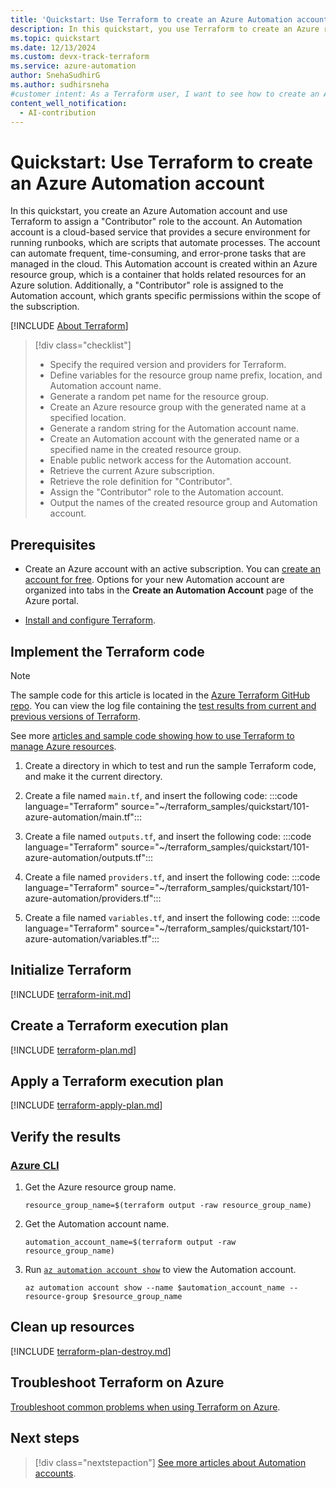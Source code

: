 ```yaml
---
title: 'Quickstart: Use Terraform to create an Azure Automation account'
description: In this quickstart, you use Terraform to create an Azure resource group, an Azure Automation account with a system-assigned identity, and assign a "Contributor" role to the Automation account.
ms.topic: quickstart
ms.date: 12/13/2024
ms.custom: devx-track-terraform
ms.service: azure-automation
author: SnehaSudhirG
ms.author: sudhirsneha
#customer intent: As a Terraform user, I want to see how to create an Azure Automation account with a system-assigned identity and assign a "Contributor" role to the account.
content_well_notification: 
  - AI-contribution
---
```


# Quickstart: Use Terraform to create an Azure Automation account

In this quickstart, you create an Azure Automation account and use Terraform to assign a "Contributor" role to the account. An Automation account is a cloud-based service that provides a secure environment for running runbooks, which are scripts that automate processes. The account can automate frequent, time-consuming, and error-prone tasks that are managed in the cloud. This Automation account is created within an Azure resource group, which is a container that holds related resources for an Azure solution. Additionally, a "Contributor" role is assigned to the Automation account, which grants specific permissions within the scope of the subscription.

[!INCLUDE [About Terraform](~/azure-dev-docs-pr/articles/terraform/includes/abstract.md)]

> [!div class="checklist"]
> * Specify the required version and providers for Terraform.
> * Define variables for the resource group name prefix, location, and Automation account name.
> * Generate a random pet name for the resource group.
> * Create an Azure resource group with the generated name at a specified location.
> * Generate a random string for the Automation account name.
> * Create an Automation account with the generated name or a specified name in the created resource group.
> * Enable public network access for the Automation account.
> * Retrieve the current Azure subscription.
> * Retrieve the role definition for "Contributor".
> * Assign the "Contributor" role to the Automation account.
> * Output the names of the created resource group and Automation account.

## Prerequisites

- Create an Azure account with an active subscription. You can [create an account for free](https://azure.microsoft.com/free/?WT.mc_id=A261C142F). Options for your new Automation account are organized into tabs in the **Create an Automation Account** page of the Azure portal.

- [Install and configure Terraform](/azure/developer/terraform/quickstart-configure).

## Implement the Terraform code

> [!NOTE]
> The sample code for this article is located in the [Azure Terraform GitHub repo](https://github.com/Azure/terraform/tree/master/quickstart/101-azure-automation). You can view the log file containing the [test results from current and previous versions of Terraform](https://github.com/Azure/terraform/tree/master/quickstart/101-azure-automation/TestRecord.md).
> 
> See more [articles and sample code showing how to use Terraform to manage Azure resources](/azure/terraform).

1. Create a directory in which to test and run the sample Terraform code, and make it the current directory.

1. Create a file named `main.tf`, and insert the following code:
    :::code language="Terraform" source="~/terraform_samples/quickstart/101-azure-automation/main.tf":::

1. Create a file named `outputs.tf`, and insert the following code:
    :::code language="Terraform" source="~/terraform_samples/quickstart/101-azure-automation/outputs.tf":::

1. Create a file named `providers.tf`, and insert the following code:
    :::code language="Terraform" source="~/terraform_samples/quickstart/101-azure-automation/providers.tf":::

1. Create a file named `variables.tf`, and insert the following code:
    :::code language="Terraform" source="~/terraform_samples/quickstart/101-azure-automation/variables.tf":::

## Initialize Terraform

[!INCLUDE [terraform-init.md](~/azure-dev-docs-pr/articles/terraform/includes/terraform-init.md)]

## Create a Terraform execution plan

[!INCLUDE [terraform-plan.md](~/azure-dev-docs-pr/articles/terraform/includes/terraform-plan.md)]

## Apply a Terraform execution plan

[!INCLUDE [terraform-apply-plan.md](~/azure-dev-docs-pr/articles/terraform/includes/terraform-apply-plan.md)]

## Verify the results

### [Azure CLI](#tab/azure-cli)

1. Get the Azure resource group name.

    ```console
    resource_group_name=$(terraform output -raw resource_group_name)
    ```

2. Get the Automation account name.

    ```console
    automation_account_name=$(terraform output -raw resource_group_name)
    ```

3. Run [`az automation account show`](/cli/azure/automation/account#az-automation-account-show) to view the Automation account.

    ```azurecli
    az automation account show --name $automation_account_name --resource-group $resource_group_name
    ```

## Clean up resources

[!INCLUDE [terraform-plan-destroy.md](~/azure-dev-docs-pr/articles/terraform/includes/terraform-plan-destroy.md)]

## Troubleshoot Terraform on Azure

[Troubleshoot common problems when using Terraform on Azure](/azure/developer/terraform/troubleshoot).

## Next steps

> [!div class="nextstepaction"]
> [See more articles about Automation accounts](/search/?terms=Azure%20automation%20account%20and%20terraform).
